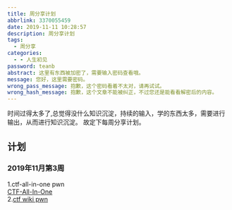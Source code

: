 ```yaml
---
title: 周分享计划
abbrlink: 3370055459
date: 2019-11-11 10:28:57
description: 周分享计划
tags:
  - 周分享
categories:
  - - 人生初见
password: teanb
abstract: 这里有东西被加密了，需要输入密码查看哦。
message: 您好，这里需要密码。
wrong_pass_message: 抱歉，这个密码看着不太对，请再试试。
wrong_hash_message: 抱歉，这个文章不能被纠正，不过您还是能看看解密后的内容。
---
```


时间过得太多了,总觉得没什么知识沉淀，持续的输入，学的东西太多，需要进行输出，从而进行知识沉淀。 故定下每周分享计划。


## 计划

### 2019年11月第3周 



1.ctf-all-in-one pwn  
[CTF-All-In-One](https://github.com/firmianay/CTF-All-In-One)  
2.[ctf wiki pwn](https://wiki.x10sec.org/pwn/arm/environment/)  


